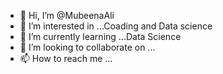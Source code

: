 - 👋 Hi, I’m @MubeenaAli
- 👀 I’m interested in ...Coading and Data science
- 🌱 I’m currently learning ...Data Science
- 💞️ I’m looking to collaborate on ...
- 📫 How to reach me ...

<!---
MubeenaAli/MubeenaAli is a ✨ special ✨ repository because its `README.md` (this file) appears on your GitHub profile.
You can click the Preview link to take a look at your changes.
--->

